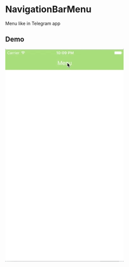# NavigationBarMenu
Menu like in Telegram app

## Demo

![](https://github.com/X901/NavigationBarMenu/blob/master/demo.gif)
